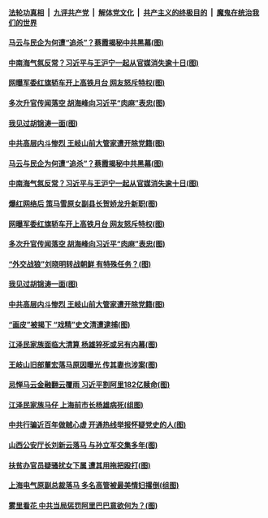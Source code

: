 

####  [法轮功真相](../../../../basic/blob/master/README.md?t=04141431) &nbsp;|&nbsp; [九评共产党](../../../../9ping.md/blob/master/README.md?t=04141431) &nbsp;|&nbsp; [解体党文化](../../../../jtdwh.md/blob/master/README.md?t=04141431)  &nbsp;|&nbsp; [共产主义的终极目的](../../../../gczydzjmd.md/blob/master/README.md?t=04141431) &nbsp;|&nbsp; [魔鬼在统治我们的世界](../../../../mgztzwmdsj.md/blob/master/README.md?t=04141431) 

#### [马云与民企为何遭“追杀”？蔡霞揭秘中共黑幕(图)](../pages/p2/968712.md?t=04141431) 

#### [中南海气氛反常？习近平与王沪宁一起从官媒消失逾十日(图)](../pages/p2/968711.md?t=04141431) 

#### [网曝军委红旗轿车开上高铁月台 网友怒斥特权(图)](../pages/p2/968694.md?t=04141431) 

#### [多次升官传闻落空 胡海峰向习近平“肉麻”表忠(图)](../pages/p2/968702.md?t=04141431) 

#### [我见过胡锦涛一面(图)](../pages/p2/968686.md?t=04141431) 

#### [中共高层内斗惨烈 王岐山前大管家遭开除党籍(图)](../pages/p2/968634.md?t=04141431) 

#### [马云与民企为何遭“追杀”？蔡霞揭秘中共黑幕(图)](../pages/p2/968712.md?t=04141431) 

#### [中南海气氛反常？习近平与王沪宁一起从官媒消失逾十日(图)](../pages/p2/968711.md?t=04141431) 

#### [爆红网络后 策马雪原女副县长贺娇龙升新职(图)](../pages/p2/968707.md?t=04141431) 

#### [网曝军委红旗轿车开上高铁月台 网友怒斥特权(图)](../pages/p2/968694.md?t=04141431) 

#### [多次升官传闻落空 胡海峰向习近平“肉麻”表忠(图)](../pages/p2/968702.md?t=04141431) 

#### [“外交战狼”刘晓明转战朝鲜 有特殊任务？(图)](../pages/p2/968619.md?t=04141431) 

#### [我见过胡锦涛一面(图)](../pages/p2/968686.md?t=04141431) 

#### [中共高层内斗惨烈 王岐山前大管家遭开除党籍(图)](../pages/p2/968634.md?t=04141431) 


#### [“画皮”被揭下 “戏精”史文清遭逮捕(图)](../pages/p2/968590.md?t=04141431) 

#### [江泽民家族面临大清算 杨雄猝死或另有内幕(图)](../pages/p2/968581.md?t=04141431) 

#### [王岐山旧部董宏落马原因曝光 传其妻也涉案(图)](../pages/p2/968586.md?t=04141431) 


#### [忌惮马云金融翻云覆雨 习近平割阿里182亿赎命(图)](../pages/p2/968557.md?t=04141431) 

#### [江泽民家族马仔 上海前市长杨雄病死(组图)](../pages/p2/968492.md?t=04141431) 

#### [中共行骗近百年做贼心虚 开通热线举报怀疑党史的人(图)](../pages/p2/968480.md?t=04141431) 

#### [山西公安厅长刘新云落马 与孙立军交集多年(图)](../pages/p2/968477.md?t=04141431) 

#### [扶贫办官员疑骚扰女下属 遭其用拖把殴打(图)](../pages/p2/968491.md?t=04141431) 

#### [上海电气原副总裁落马 多名高管被最美情妇撂倒(组图)](../pages/p2/968407.md?t=04141431) 

#### [雾里看花 中共当局惩罚阿里巴巴意欲何为？(图)](../pages/p2/968486.md?t=04141431) 

